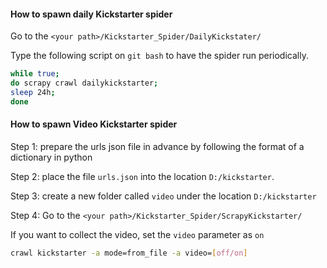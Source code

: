 #### How to spawn daily Kickstarter spider

Go to the `<your path>/Kickstarter_Spider/DailyKickstater/` 

Type the following script on `git bash` to have the spider run periodically. 

``` bash
while true;
do scrapy crawl dailykickstarter;
sleep 24h;
done
```

#### How to spawn Video Kickstarter spider

Step 1: prepare the urls json file in advance by following the format of a dictionary in python

Step 2: place the file `urls.json` into the location `D:/kickstarter`.

Step 3: create a new folder called `video` under the location `D:/kickstarter`

Step 4: Go to the `<your path>/Kickstarter_Spider/ScrapyKickstarter/`

If you want to collect the video, set the `video` parameter as `on`

``` bash
crawl kickstarter -a mode=from_file -a video=[off/on]
```

